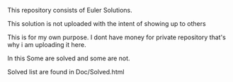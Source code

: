 This repository consists of Euler Solutions.

This solution is not uploaded with the intent of showing up to others

This is for my own purpose. I dont have money for private repository that's why i am uploading it here.

In this Some are solved and some are not.

Solved list are found in Doc/Solved.html

